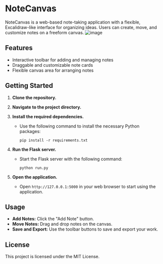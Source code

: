# NoteCanvas

NoteCanvas is a web-based note-taking application with a flexible, Excalidraw-like interface for organizing ideas. Users can create, move, and customize notes on a freeform canvas.
![image](https://github.com/user-attachments/assets/59dba0a8-07bf-4b95-b4fe-7927d0dd1965)

## Features

- Interactive toolbar for adding and managing notes
- Draggable and customizable note cards
- Flexible canvas area for arranging notes

## Getting Started

1. **Clone the repository.**

2. **Navigate to the project directory.**

3. **Install the required dependencies.**
   
   - Use the following command to install the necessary Python packages:
     ```
     pip install -r requirements.txt
     ```

4. **Run the Flask server.**

   - Start the Flask server with the following command:
     ```
     python run.py
     ```

5. **Open the application.**

   - Open `http://127.0.0.1:5000` in your web browser to start using the application.

## Usage

- **Add Notes:** Click the "Add Note" button.
- **Move Notes:** Drag and drop notes on the canvas.
- **Save and Export:** Use the toolbar buttons to save and export your work.


## License

This project is licensed under the MIT License.

